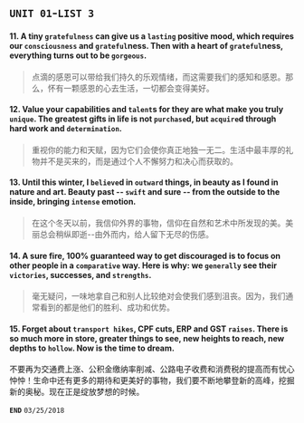 ## `UNIT 01`-`LIST 3`

#### 11. A tiny `gratefulness` can give us a `lasting` positive mood, which requires our `consciousness` and `grateful`ness. Then with a heart of `grateful`ness, everything turns out to be `gorgeous`.
> 点滴的感恩可以带给我们持久的乐观情绪，而这需要我们的感知和感恩。那么，怀有一颗感恩的心去生活，一切都会变得美好。

#### 12. Value your capabilities and `talent`s for they are what make you truly `unique`. The greatest gifts in life is not `purchase`d, but `acquire`d through hard work and `determination`.
> 重视你的能力和天赋，因为它们会使你真正地独一无二。生活中最丰厚的礼物并不是买来的，而是通过个人不懈努力和决心而获取的。

#### 13. Until this winter, I `believe`d in `outward` things, in beauty as I found in nature and art. Beauty past -- `swift` and sure -- from the outside to the inside, bringing `intense` emotion.
> 在这个冬天以前，我信仰外界的事物，信仰在自然和艺术中所发现的美。美丽总会稍纵即逝--由外而内，给人留下无尽的伤感。

#### 14. A sure fire, 100% guaranteed way to get discouraged is to focus on other people in a `comparative` way. Here is why: we `generally` see their `victories`, successes, and `strengths`.
> 毫无疑问，一味地拿自己和别人比较绝对会使我们感到沮丧。因为，我们通常看到的都是他们的胜利、成功和优势。

#### 15. Forget about `transport hikes`, CPF cuts, ERP and GST `raises`. There is so much more in store, greater things to see, new heights to reach, new depths to `hollow`. Now is the time to dream.
>
不要再为交通费上涨、公积金缴纳率削减、公路电子收费和消费税的提高而有忧心忡忡！生命中还有更多的期待和更美好的事物，我们要不断地攀登新的高峰，挖掘新的奥秘。现在正是绽放梦想的时候。


**`END`** `03/25/2018`
